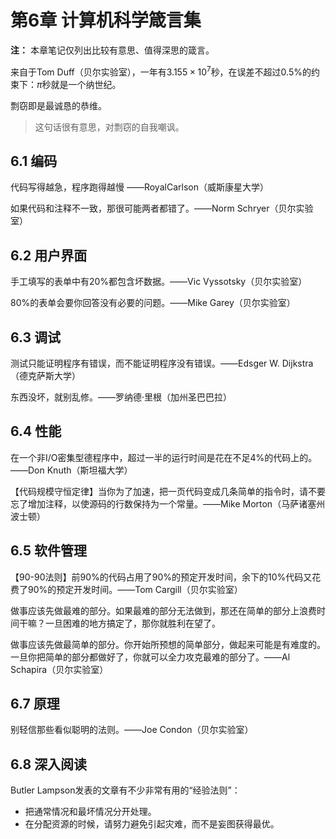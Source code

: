 # 第6章 计算机科学箴言集

**注：** 本章笔记仅列出比较有意思、值得深思的箴言。

来自于Tom Duff（贝尔实验室），一年有$3.155 \times 10^7$秒，在误差不超过0.5%的约束下：$\pi$秒就是一个纳世纪。

剽窃即是最诚恳的恭维。

> 这句话很有意思，对剽窃的自我嘲讽。

## 6.1 编码

代码写得越急，程序跑得越慢 ——RoyalCarlson（威斯康星大学）

如果代码和注释不一致，那很可能两者都错了。——Norm Schryer（贝尔实验室）

## 6.2 用户界面

手工填写的表单中有20%都包含坏数据。——Vic Vyssotsky（贝尔实验室）

80%的表单会要你回答没有必要的问题。——Mike Garey（贝尔实验室）

## 6.3 调试

测试只能证明程序有错误，而不能证明程序没有错误。——Edsger W. Dijkstra（德克萨斯大学）

东西没坏，就别乱修。——罗纳德·里根（加州圣巴巴拉）

## 6.4 性能

在一个非I/O密集型德程序中，超过一半的运行时间是花在不足4%的代码上的。——Don Knuth（斯坦福大学）

【代码规模守恒定律】当你为了加速，把一页代码变成几条简单的指令时，请不要忘了增加注释，以使源码的行数保持为一个常量。——Mike Morton（马萨诸塞州波士顿）

## 6.5 软件管理

【90-90法则】前90%的代码占用了90%的预定开发时间，余下的10%代码又花费了90%的预定开发时间。——Tom Cargill（贝尔实验室）

做事应该先做最难的部分。如果最难的部分无法做到，那还在简单的部分上浪费时间干嘛？一旦困难的地方搞定了，那你就胜利在望了。

做事应该先做最简单的部分。你开始所预想的简单部分，做起来可能是有难度的。一旦你把简单的部分都做好了，你就可以全力攻克最难的部分了。——Al Schapira（贝尔实验室）

## 6.7 原理

别轻信那些看似聪明的法则。——Joe Condon（贝尔实验室）

## 6.8 深入阅读

Butler Lampson发表的文章有不少非常有用的“经验法则”：
- 把通常情况和最坏情况分开处理。
- 在分配资源的时候，请努力避免引起灾难，而不是妄图获得最优。
